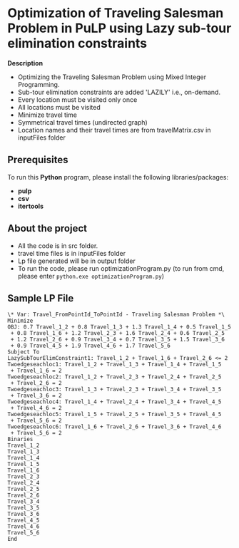 # Optimization of Traveling Salesman Problem in PuLP using Lazy sub-tour elimination constraints

**Description**

-	Optimizing the Traveling Salesman Problem using Mixed Integer Programming. 
-   Sub-tour elimination constraints are added 'LAZILY' i.e., on-demand. 
-   Every location must be visited only once 
-   All locations must be visited 
-   Minimize travel time
-   Symmetrical travel times (undirected graph)
-	Location names and their travel times are from travelMatrix.csv in inputFiles folder


## Prerequisites

To run this **Python** program, please install the following libraries/packages:

-   **pulp**
-   **csv**
-   **itertools**



## About the project

-    All the code is in src folder. 
-    travel time files is in inputFiles folder
-    Lp file generated will be in output folder
-    To run the code, please run optimizationProgram.py (to run from cmd, please enter `python.exe optimizationProgram.py`)


## Sample LP File 

```shell
\* Var: Travel_FromPointId_ToPointId - Traveling Salesman Problem *\
Minimize
OBJ: 0.7 Travel_1_2 + 0.8 Travel_1_3 + 1.3 Travel_1_4 + 0.5 Travel_1_5
 + 0.8 Travel_1_6 + 1.2 Travel_2_3 + 1.6 Travel_2_4 + 0.6 Travel_2_5
 + 1.2 Travel_2_6 + 0.9 Travel_3_4 + 0.7 Travel_3_5 + 1.5 Travel_3_6
 + 0.9 Travel_4_5 + 1.9 Travel_4_6 + 1.7 Travel_5_6
Subject To
LazySubTourElimConstraint1: Travel_1_2 + Travel_1_6 + Travel_2_6 <= 2
Twoedgeseachloc1: Travel_1_2 + Travel_1_3 + Travel_1_4 + Travel_1_5
 + Travel_1_6 = 2
Twoedgeseachloc2: Travel_1_2 + Travel_2_3 + Travel_2_4 + Travel_2_5
 + Travel_2_6 = 2
Twoedgeseachloc3: Travel_1_3 + Travel_2_3 + Travel_3_4 + Travel_3_5
 + Travel_3_6 = 2
Twoedgeseachloc4: Travel_1_4 + Travel_2_4 + Travel_3_4 + Travel_4_5
 + Travel_4_6 = 2
Twoedgeseachloc5: Travel_1_5 + Travel_2_5 + Travel_3_5 + Travel_4_5
 + Travel_5_6 = 2
Twoedgeseachloc6: Travel_1_6 + Travel_2_6 + Travel_3_6 + Travel_4_6
 + Travel_5_6 = 2
Binaries
Travel_1_2
Travel_1_3
Travel_1_4
Travel_1_5
Travel_1_6
Travel_2_3
Travel_2_4
Travel_2_5
Travel_2_6
Travel_3_4
Travel_3_5
Travel_3_6
Travel_4_5
Travel_4_6
Travel_5_6
End
```